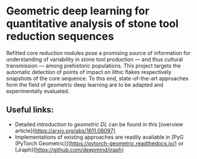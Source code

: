 # Geometric deep learning for quantitative analysis of stone tool reduction sequences
Refitted core reduction nodules pose a promising source of information for understanding of variability in stone tool production — and thus cultural transmission — among prehistoric populations. This project targets the automatic detection of points of impact on lithic flakes respectively snapshots of the core sequence. To this end, state-of-the-art approaches form the field of geometric deep learning are to be adapted and experimentally evaluated.

## Useful links:
* Detailed introduction to _geometric DL_ can be found in this [overview article]{https://arxiv.org/abs/1611.08097}
* Implementations of existing approaches are readily available in [PyG (PyTorch Geometric)]{https://pytorch-geometric.readthedocs.io/} or [Jraph]{https://github.com/deepmind/jraph} 
